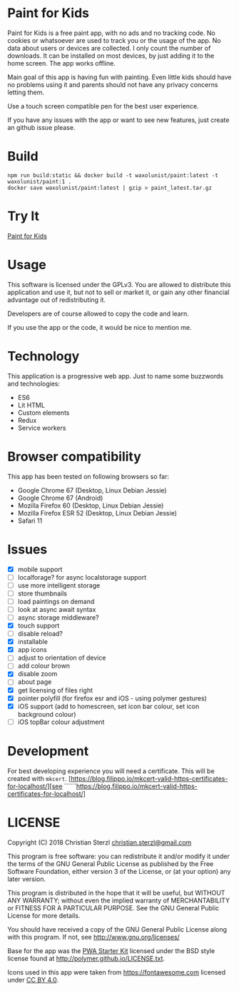 # Paint for Kids

Paint for Kids is a free paint app, with no ads and no tracking code. No cookies or whatsoever are used to track you or the usage of the app. No data about users or devices are collected. I only count the number of downloads. It can be installed on most devices, by just adding it to the home screen. The app works offline.

Main goal of this app is having fun with painting. Even little kids should have no problems using it and parents should not have any privacy concerns letting them. 

Use a touch screen compatible pen for the best user experience.

If you have any issues with the app or want to see new features, just create an github issue please.

# Build

    npm run build:static && docker build -t waxolunist/paint:latest -t waxolunist/paint:1 .
    docker save waxolunist/paint:latest | gzip > paint_latest.tar.gz

# Try It

[Paint for Kids](https://paint.v-collaborate.com)

# Usage

This software is licensed under the GPLv3. You are allowed to distribute this application and use it, but not to sell or market it, or gain any other financial advantage out of redistributing it.

Developers are of course allowed to copy the code and learn.

If you use the app or the code, it would be nice to mention me.

# Technology

This application is a progressive web app. Just to name some buzzwords and technologies:

- ES6
- Lit HTML
- Custom elements
- Redux
- Service workers

# Browser compatibility

This app has been tested on following browsers so far:

- Google Chrome 67 (Desktop, Linux Debian Jessie)
- Google Chrome 67 (Android)
- Mozilla Firefox 60 (Desktop, Linux Debian Jessie)
- Mozilla Firefox ESR 52 (Desktop, Linux Debian Jessie)
- Safari 11

# Issues

- [x] mobile support
- [ ] localforage? for async localstorage support
- [ ] use more intelligent storage
- [ ] store thumbnails
- [ ] load paintings on demand
- [ ] look at async await syntax
- [ ] async storage middleware?
- [x] touch support
- [ ] disable reload?
- [x] installable
- [x] app icons
- [ ] adjust to orientation of device
- [ ] add colour brown
- [x] disable zoom 
- [ ] about page
- [x] get licensing of files right
- [x] pointer polyfill (for firefox esr and iOS - using polymer gestures)
- [x] iOS support (add to homescreen, set icon bar colour, set icon background colour)
- [ ] iOS topBar colour adjustment

# Development

For best developing experience you will need a certificate. This will be created with
`mkcert`. [https://blog.filippo.io/mkcert-valid-https-certificates-for-localhost/][see ``````https://blog.filippo.io/mkcert-valid-https-certificates-for-localhost/] 

# LICENSE

Copyright (C) 2018  Christian Sterzl <christian.sterzl@gmail.com>

This program is free software: you can redistribute it and/or modify
it under the terms of the GNU General Public License as published by
the Free Software Foundation, either version 3 of the License, or
(at your option) any later version.

This program is distributed in the hope that it will be useful,
but WITHOUT ANY WARRANTY; without even the implied warranty of
MERCHANTABILITY or FITNESS FOR A PARTICULAR PURPOSE.  See the
GNU General Public License for more details.

You should have received a copy of the GNU General Public License
along with this program.  If not, see <http://www.gnu.org/licenses/>


Base for the app was the [PWA Starter Kit](https://github.com/Polymer/pwa-starter-kit) licensed under the BSD style license found at http://polymer.github.io/LICENSE.txt.

Icons used in this app were taken from https://fontawesome.com licensed under [CC BY 4.0](https://creativecommons.org/licenses/by/4.0/).